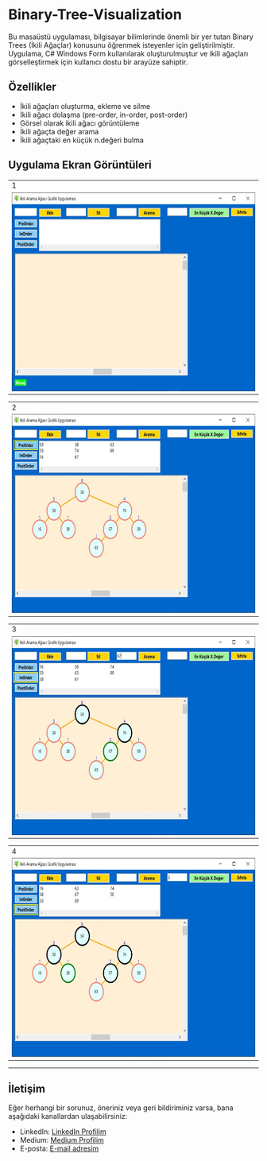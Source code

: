# Binary-Tree-Visualization
Bu masaüstü uygulaması, bilgisayar bilimlerinde önemli bir yer tutan Binary Trees (İkili Ağaçlar) konusunu öğrenmek isteyenler için geliştirilmiştir. Uygulama, C# Windows Form kullanılarak oluşturulmuştur ve ikili ağaçları görselleştirmek için kullanıcı dostu bir arayüze sahiptir.

## Özellikler
- İkili ağaçları oluşturma, ekleme ve silme
- İkili ağacı dolaşma (pre-order, in-order, post-order)
- Görsel olarak ikili ağacı görüntüleme
- İkili ağaçta değer arama
- İkili ağaçtaki en küçük n.değeri bulma

## Uygulama Ekran Görüntüleri
<table>
  <tr>
    <td>1</td>
  <tr>
    <td><img src="Ekran-Goruntuleri/1.jpg" width="700" height="400"></td> 
 </table>

<table>
  <tr>
    <td>2</td>
  <tr>
    <td><img src="Ekran-Goruntuleri/2.jpg" width="700" height="400"></td>
 </table>

 <table>
  <tr>
    <td>3</td>
  <tr>
    <td><img src="Ekran-Goruntuleri/3.jpg" width="700" height="400"></td>
 </table>

 <table>
  <tr>
    <td>4</td>
  <tr>
    <td><img src="Ekran-Goruntuleri/4.jpg" width="700" height="400"></td>
 </table>

---

## İletişim
Eğer herhangi bir sorunuz, öneriniz veya geri bildiriminiz varsa, bana aşağıdaki kanallardan ulaşabilirsiniz:
- LinkedIn: [LinkedIn Profilim](https://www.linkedin.com/in/hsynkbulut/)
- Medium: [Medium Profilim](https://medium.com/@hsynkbulut)
- E-posta: [E-mail adresim](mailto:hsyn.kbulut@gmail.com)